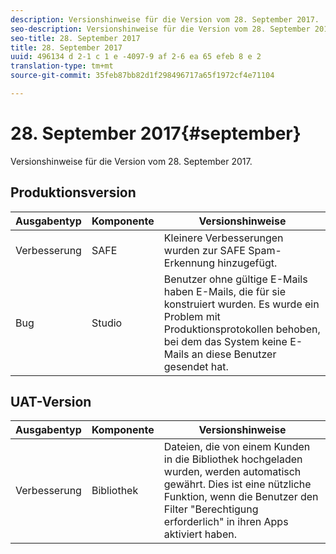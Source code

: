 ```yaml
---
description: Versionshinweise für die Version vom 28. September 2017.
seo-description: Versionshinweise für die Version vom 28. September 2017.
seo-title: 28. September 2017
title: 28. September 2017
uuid: 496134 d 2-1 c 1 e -4097-9 af 2-6 ea 65 efeb 8 e 2
translation-type: tm+mt
source-git-commit: 35feb87bb82d1f298496717a65f1972cf4e71104

---
```



# 28. September 2017{#september}

Versionshinweise für die Version vom 28. September 2017.

## Produktionsversion

| **Ausgabentyp** | **Komponente** | **Versionshinweise** |
|---|---|---|
| Verbesserung | SAFE | Kleinere Verbesserungen wurden zur SAFE Spam-Erkennung hinzugefügt. |
| Bug | Studio | Benutzer ohne gültige E-Mails haben E-Mails, die für sie konstruiert wurden. Es wurde ein Problem mit Produktionsprotokollen behoben, bei dem das System keine E-Mails an diese Benutzer gesendet hat. |

## UAT-Version

| **Ausgabentyp** | **Komponente** | **Versionshinweise** |
|---|---|---|
| Verbesserung | Bibliothek | Dateien, die von einem Kunden in die Bibliothek hochgeladen wurden, werden automatisch gewährt. Dies ist eine nützliche Funktion, wenn die Benutzer den Filter &quot;Berechtigung erforderlich&quot; in ihren Apps aktiviert haben. |

